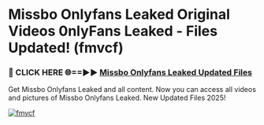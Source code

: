 # Missbo Onlyfans Leaked Original Videos 0nlyFans Leaked - Files Updated! (fmvcf)

<h3>🔴 CLICK HERE 🌐==►► <a href="https://tinyurl.com/brd5kh86" rel="nofollow">Missbo Onlyfans Leaked Updated Files</a></h3>

Get Missbo Onlyfans Leaked and all content. Now you can access all videos and pictures of Missbo Onlyfans Leaked. New Updated Files 2025!

[![fmvcf](https://i.imgur.com/K7sEzmb.gif)](https://tinyurl.com/brd5kh86)
